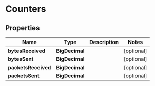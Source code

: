 

# Counters


## Properties

Name | Type | Description | Notes
------------ | ------------- | ------------- | -------------
**bytesReceived** | **BigDecimal** |  |  [optional]
**bytesSent** | **BigDecimal** |  |  [optional]
**packetsReceived** | **BigDecimal** |  |  [optional]
**packetsSent** | **BigDecimal** |  |  [optional]



